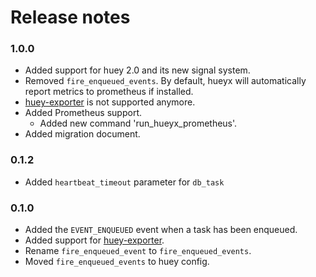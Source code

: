 # Release notes

### 1.0.0
- Added support for huey 2.0 and its new signal system.
- Removed `fire_enqueued_events`. By default, hueyx will automatically report metrics to prometheus if installed.
- [huey-exporter](https://github.com/APGSGA/huey-exporter) is not supported anymore.
- Added Prometheus support.
    - Added new command 'run_hueyx_prometheus'.
- Added migration document.

### 0.1.2
- Added `heartbeat_timeout` parameter for `db_task`

### 0.1.0

- Added the `EVENT_ENQUEUED` event when a task has been enqueued.
- Added support for [huey-exporter](https://github.com/APGSGA/huey-exporter).
- Rename `fire_enqueued_event` to `fire_enqueued_events`.
- Moved `fire_enqueued_events` to huey config.